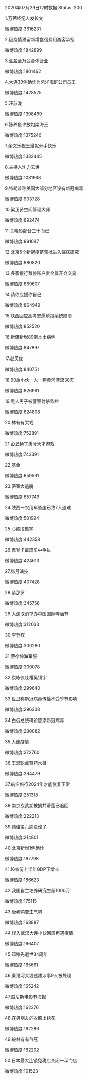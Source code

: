 2020年07月29日12时数据
Status: 200

1.万茜经纪人发长文

微博热度:3616231

2.因疫情滞留新增食宿费用游客承担

微博热度:1842899

3.蓝盈莹万茜合体营业

微博热度:1801462

4.大连30例确诊为凯洋海鲜公司员工

微博热度:1428525

5.汪苏泷

微博热度:1398469

6.陈养鱼许放炮梁海王

微博热度:1375246

7.余文乐祝王漫妮分手快乐

微博热度:1332445

8.主持人沈力去世

微博热度:1081968

9.特朗普称美国大部分地区没有新冠病毒

微博热度:903728

10.梁正贤空间管理大师

微博热度:892474

11.关晓彤配音三十而已

微博热度:891047

12.北京5个新冠疫苗获批进入临床研究

微博热度:880820

13.多家银行暂停账户贵金属开仓交易

微博热度:869607

14.请你应援你自己

微博热度:864949

15.陕西回应高考志愿填报系统崩溃

微博热度:852520

16.新疆新增89例本土病例

微博热度:847897

17.赵英俊

微博热度:840751

18.90后小伙一人一狗黄河漂流38天

微博热度:826961

19.黑人男子被警察射杀监控

微博热度:824808

20.林有有哭戏

微博热度:752891

21.彭昱畅丁禹兮天才游戏

微博热度:743391

22.基金

微博热度:659591

23.密室大逃脱

微博热度:657749

24.陕西一农用车坠崖已致7人遇难

微博热度:581994

25.心疼段振宇

微博热度:442358

26.侃爷卡戴珊车中争执

微博热度:424613

27.张月演技

微博热度:407428

28.紧那罗

微博热度:345756

29.大连取消举办中国国际啤酒节

微博热度:312033

30.李登辉

微博热度:300280

31.蔡徐坤海军服

微博热度:300078

32.袁咏仪吐槽吴镇宇

微博热度:299640

33.世卫称新冠病毒传播不受季节影响

微博热度:296208

34.白俄总统确诊感染新冠病毒

微博热度:280082

35.大连疫情

微博热度:272760

36.王思聪点赞药水哥

微博热度:264479

37.航空旅行2024年才能恢复正常

微博热度:251318

38.南京玄武湖被摘并蒂莲已追回

微博热度:222213

39.顾佳第六感没谁了

微博热度:214801

40.北京新增1例确诊

微博热度:187798

41.16省份上半年GDP正增长

微博热度:186623

42.我国自主培养研究生超1000万

微博热度:175115

43.唐老鸭变生气鸭

微博热度:168887

44.误入武汉大连小伙回应再遇疫情

微博热度:166407

45.邓稼先逝世34周年

微博热度:165661

46.秦淮河大堤违建涉事9人被处理

微博热度:165242

47.威尼斯电影节海报

微博热度:162376

48.在男朋友的衣服上绣花

微博热度:162286

49.被林有有气死

微博热度:162202

50.日本最大连锁免税店关闭一半门店

微博热度:161523


